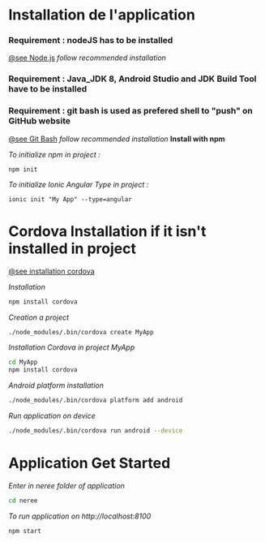 # Installation de l'application
### Requirement : nodeJS has to be installed 
[@see Node.js](https://nodejs.org/en/) *follow recommended installation*
### Requirement :  Java_JDK 8, Android Studio and JDK Build Tool have to be installed
### Requirement : git bash is used as prefered shell to "push" on GitHub website
[@see Git Bash](https://gitforwindows.org/) *follow recommended installation*
**Install with npm**

*To initialize npm in project :*

 ```npm init```

*To initialize Ionic Angular Type in project :*

 ```ionic init "My App" --type=angular```

 #  Cordova Installation if it isn't installed in project

[@see installation cordova](https://cordova.apache.org/)

*Installation*
```bash
npm install cordova
```

*Creation a project*
```bash
./node_modules/.bin/cordova create MyApp
```
*Installation Cordova in project MyApp*
```bash
cd MyApp
npm install cordova
```

*Android platform installation*
```bash
./node_modules/.bin/cordova platform add android
```

*Run application on device*
```bash
./node_modules/.bin/cordova run android --device
```
 #  Application Get Started

 *Enter in neree folder of application*
 ```bash
cd neree
```

*To run application on http://localhost:8100*
 ```bash
npm start
```



